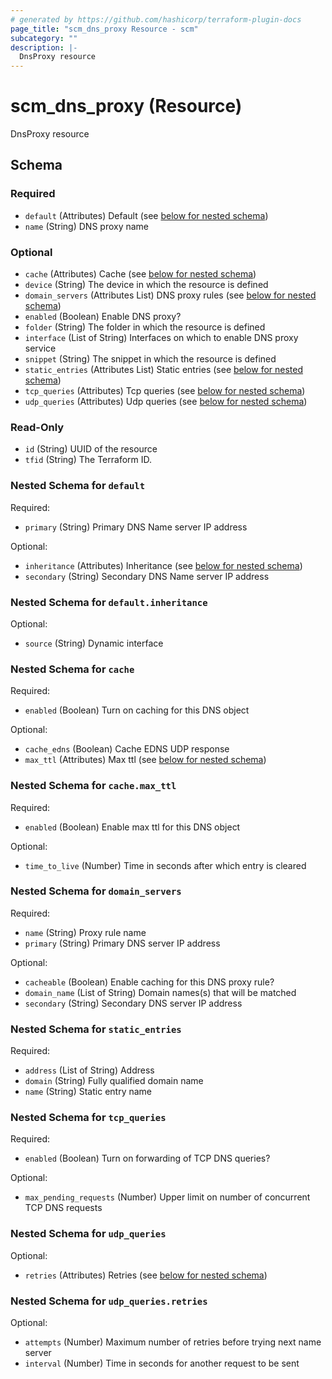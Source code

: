 ```yaml
---
# generated by https://github.com/hashicorp/terraform-plugin-docs
page_title: "scm_dns_proxy Resource - scm"
subcategory: ""
description: |-
  DnsProxy resource
---
```


# scm_dns_proxy (Resource)

DnsProxy resource



<!-- schema generated by tfplugindocs -->
## Schema

### Required

- `default` (Attributes) Default (see [below for nested schema](#nestedatt--default))
- `name` (String) DNS proxy name

### Optional

- `cache` (Attributes) Cache (see [below for nested schema](#nestedatt--cache))
- `device` (String) The device in which the resource is defined
- `domain_servers` (Attributes List) DNS proxy rules (see [below for nested schema](#nestedatt--domain_servers))
- `enabled` (Boolean) Enable DNS proxy?
- `folder` (String) The folder in which the resource is defined
- `interface` (List of String) Interfaces on which to enable DNS proxy service
- `snippet` (String) The snippet in which the resource is defined
- `static_entries` (Attributes List) Static entries (see [below for nested schema](#nestedatt--static_entries))
- `tcp_queries` (Attributes) Tcp queries (see [below for nested schema](#nestedatt--tcp_queries))
- `udp_queries` (Attributes) Udp queries (see [below for nested schema](#nestedatt--udp_queries))

### Read-Only

- `id` (String) UUID of the resource
- `tfid` (String) The Terraform ID.

<a id="nestedatt--default"></a>
### Nested Schema for `default`

Required:

- `primary` (String) Primary DNS Name server IP address

Optional:

- `inheritance` (Attributes) Inheritance (see [below for nested schema](#nestedatt--default--inheritance))
- `secondary` (String) Secondary DNS Name server IP address

<a id="nestedatt--default--inheritance"></a>
### Nested Schema for `default.inheritance`

Optional:

- `source` (String) Dynamic interface



<a id="nestedatt--cache"></a>
### Nested Schema for `cache`

Required:

- `enabled` (Boolean) Turn on caching for this DNS object

Optional:

- `cache_edns` (Boolean) Cache EDNS UDP response
- `max_ttl` (Attributes) Max ttl (see [below for nested schema](#nestedatt--cache--max_ttl))

<a id="nestedatt--cache--max_ttl"></a>
### Nested Schema for `cache.max_ttl`

Required:

- `enabled` (Boolean) Enable max ttl for this DNS object

Optional:

- `time_to_live` (Number) Time in seconds after which entry is cleared



<a id="nestedatt--domain_servers"></a>
### Nested Schema for `domain_servers`

Required:

- `name` (String) Proxy rule name
- `primary` (String) Primary DNS server IP address

Optional:

- `cacheable` (Boolean) Enable caching for this DNS proxy rule?
- `domain_name` (List of String) Domain names(s) that will be matched
- `secondary` (String) Secondary DNS server IP address


<a id="nestedatt--static_entries"></a>
### Nested Schema for `static_entries`

Required:

- `address` (List of String) Address
- `domain` (String) Fully qualified domain name
- `name` (String) Static entry name


<a id="nestedatt--tcp_queries"></a>
### Nested Schema for `tcp_queries`

Required:

- `enabled` (Boolean) Turn on forwarding of TCP DNS queries?

Optional:

- `max_pending_requests` (Number) Upper limit on number of concurrent TCP DNS requests


<a id="nestedatt--udp_queries"></a>
### Nested Schema for `udp_queries`

Optional:

- `retries` (Attributes) Retries (see [below for nested schema](#nestedatt--udp_queries--retries))

<a id="nestedatt--udp_queries--retries"></a>
### Nested Schema for `udp_queries.retries`

Optional:

- `attempts` (Number) Maximum number of retries before trying next name server
- `interval` (Number) Time in seconds for another request to be sent
